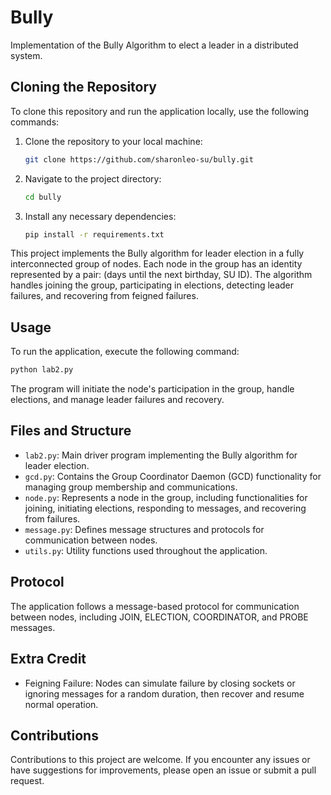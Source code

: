 # Bully
Implementation of the Bully Algorithm to elect a leader in a distributed system. 

## Cloning the Repository

To clone this repository and run the application locally, use the following commands:

1. Clone the repository to your local machine:

   ```bash
   git clone https://github.com/sharonleo-su/bully.git
   ```

2. Navigate to the project directory:

   ```bash
   cd bully
   ```

3. Install any necessary dependencies:

   ```bash
   pip install -r requirements.txt
   ```

This project implements the Bully algorithm for leader election in a fully interconnected group of nodes. Each node in the group has an identity represented by a pair: (days until the next birthday, SU ID). The algorithm handles joining the group, participating in elections, detecting leader failures, and recovering from feigned failures.

## Usage

To run the application, execute the following command:

```bash
python lab2.py
```

The program will initiate the node's participation in the group, handle elections, and manage leader failures and recovery.

## Files and Structure

- `lab2.py`: Main driver program implementing the Bully algorithm for leader election.
- `gcd.py`: Contains the Group Coordinator Daemon (GCD) functionality for managing group membership and communications.
- `node.py`: Represents a node in the group, including functionalities for joining, initiating elections, responding to messages, and recovering from failures.
- `message.py`: Defines message structures and protocols for communication between nodes.
- `utils.py`: Utility functions used throughout the application.

## Protocol

The application follows a message-based protocol for communication between nodes, including JOIN, ELECTION, COORDINATOR, and PROBE messages.

## Extra Credit

- Feigning Failure: Nodes can simulate failure by closing sockets or ignoring messages for a random duration, then recover and resume normal operation.

## Contributions

Contributions to this project are welcome. If you encounter any issues or have suggestions for improvements, please open an issue or submit a pull request.
